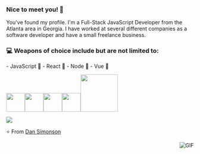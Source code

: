 ### Nice to meet you! 👋

You've found my profile. I'm a Full-Stack JavaScript Developer from the Atlanta area in Georgia. I have worked at several different companies as a software developer and have a small freelance business. 


<div>
  <h3> 💻  Weapons of choice include but are not limited to: </h3>
  - JavaScript 💚
  - React 💙
  - Node 💛
  - Vue 💚
  <p>
   <img src="https://media3.giphy.com/media/ln7z2eWriiQAllfVcn/200w.webp" width="50"><img src="https://i.giphy.com/media/eNAsjO55tPbgaor7ma/200w.webp" width="50"><img src="https://i.giphy.com/media/IdyAQJVN2kVPNUrojM/200.webp" width="50"><img src="https://media3.giphy.com/media/kdFc8fubgS31b8DsVu/giphy.webp" width="50"><img src="https://media.giphy.com/media/kH1DBkPNyZPOk0BxrM/giphy.gif" width="100">
  <p>
</div> 

<a href="https://github.com/Daggy1234">
  <img src="https://github-readme-stats.vercel.app/api/top-langs/?username=DanSimonson&layout=compact" />
</a>

⭐️ From [Dan Simonson](https://mariposaweb.net)

 <img align="right" alt="GIF" src="https://i.pinimg.com/originals/e4/26/70/e426702edf874b181aced1e2fa5c6cde.gif" />
